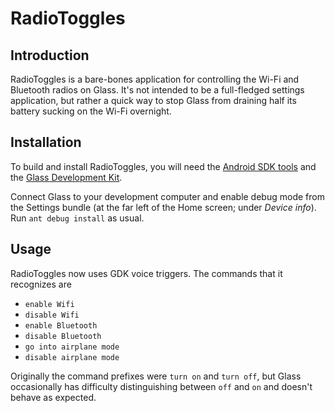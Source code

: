 RadioToggles
============

Introduction
------------

RadioToggles is a bare-bones application for controlling the Wi-Fi and Bluetooth
radios on Glass. It's not intended to be a full-fledged settings application,
but rather a quick way to stop Glass from draining half its battery sucking on
the Wi-Fi overnight.

Installation
------------

To build and install RadioToggles, you will need the [Android SDK
tools](http://developer.android.com/sdk/index.html) and the [Glass Development
Kit](http://developers.google.com/glass/develop/gdk/index).

Connect Glass to your development computer and enable debug mode from the
Settings bundle (at the far left of the Home screen; under *Device info*).
Run `ant debug install` as usual.

Usage
-----

RadioToggles now uses GDK voice triggers. The commands that it recognizes are

* `enable Wifi`
* `disable Wifi`
* `enable Bluetooth`
* `disable Bluetooth`
* `go into airplane mode`
* `disable airplane mode`

Originally the command prefixes were `turn on` and `turn off`, but Glass
occasionally has difficulty distinguishing between `off` and `on` and doesn't
behave as expected.
